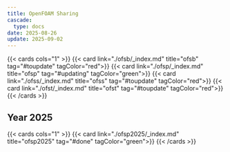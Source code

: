 ```yaml
---
title: OpenFOAM Sharing
cascade:
  type: docs
date: 2025-08-26
update: 2025-09-02
---
```



{{< cards cols="1" >}}
  {{< card link="./ofsb/_index.md" title="ofsb" tag="#toupdate" tagColor="red">}}
  {{< card link="./ofsp/_index.md" title="ofsp" tag="#updating" tagColor="green">}}
  {{< card link="./ofss/_index.md" title="ofss" tag="#toupdate" tagColor="red">}}
  {{< card link="./ofst/_index.md" title="ofst" tag="#toupdate" tagColor="red">}}
{{< /cards >}}

## Year 2025

{{< cards cols="1" >}}
  {{< card link="./ofsp2025/_index.md" title="ofsp2025" tag="#done" tagColor="green">}}
{{< /cards >}}


